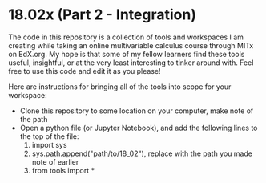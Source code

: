 # 18.02x (Part 2 - Integration)
The code in this repository is a collection of tools and workspaces I am creating while taking an online multivariable calculus course through MITx on EdX.org. My hope is that some of my fellow learners find these tools useful, insightful, or at the very least interesting to tinker around with. Feel free to use this code and edit it as you please! 

Here are instructions for bringing all of the tools into scope for your workspace:
- Clone this repository to some location on your computer, make note of the path
- Open a python file (or Jupyter Notebook), and add the following lines to the top of the file:
  1. import sys
  2. sys.path.append("path/to/18_02"), replace with the path you made note of earlier
  3. from tools import *
